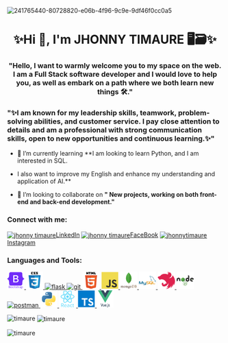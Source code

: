   

![241765440-80728820-e06b-4f96-9c9e-9df46f0cc0a5](https://github.com/user-attachments/assets/edca0e31-04cc-464b-86d9-34b9fcf45969)


<h1 align="center">✨Hi 👋, I'm JHONNY TIMAURE 🖥️🗃️✨</h1>


<h3 align="center">"Hello, I want to warmly welcome you to my space on the web. I am a Full Stack software developer and I would love to help you, as well as embark on a path where we both learn new things 🛠️."
</h3>
<h3>"✨I am known for my leadership skills, teamwork, problem-solving abilities, and customer service. I pay close attention to details and am a professional with strong communication skills, open to new opportunities and continuous learning.✨"</h3>



- 🌱 I’m currently learning **I am looking to learn Python, and I am interested in SQL.
- I also want to improve my English and enhance my understanding and application of AI.**

- 👯 I’m looking to collaborate on **" New projects, working on both front-end and back-end development."**

<h3 align="left">Connect with me:</h3>
<p align="left">
<a href="https://linkedin.com/in/jhonny timaure" target="blank"><img align="center" src="https://raw.githubusercontent.com/rahuldkjain/github-profile-readme-generator/master/src/images/icons/Social/linked-in-alt.svg" alt="jhonny timaure" height="30" width="40" />LinkedIn</a>
<a href="https://fb.com/jhonny timaure" target="blank"><img align="center" src="https://raw.githubusercontent.com/rahuldkjain/github-profile-readme-generator/master/src/images/icons/Social/facebook.svg" alt="jhonny timaure" height="30" width="40" />FaceBook</a>
<a href="https://instagram.com/jhonnytimaure" target="blank"><img align="center" src="https://raw.githubusercontent.com/rahuldkjain/github-profile-readme-generator/master/src/images/icons/Social/instagram.svg" alt="jhonnytimaure" height="30" width="40" />Instagram</a>
</p>

<h3 align="left">Languages and Tools:</h3>
<p align="left"> <a href="https://getbootstrap.com" target="_blank" rel="noreferrer"> <img src="https://raw.githubusercontent.com/devicons/devicon/master/icons/bootstrap/bootstrap-plain-wordmark.svg" alt="bootstrap" width="40" height="40"/> </a>   <a href="https://www.w3schools.com/css/" target="_blank" rel="noreferrer"> <img src="https://raw.githubusercontent.com/devicons/devicon/master/icons/css3/css3-original-wordmark.svg" alt="css3" width="40" height="40"/> </a> <a href="https://flask.palletsprojects.com/" target="_blank" rel="noreferrer"> <img src="https://www.vectorlogo.zone/logos/pocoo_flask/pocoo_flask-icon.svg" alt="flask" width="40" height="40"/> </a>   <a href="https://git-scm.com/" target="_blank" rel="noreferrer"> <img src="https://www.vectorlogo.zone/logos/git-scm/git-scm-icon.svg" alt="git" width="40" height="40"/> </a> <a href="https://www.w3.org/html/" target="_blank" rel="noreferrer"> <img src="https://raw.githubusercontent.com/devicons/devicon/master/icons/html5/html5-original-wordmark.svg" alt="html5" width="40" height="40"/> </a>   <a href="https://developer.mozilla.org/en-US/docs/Web/JavaScript" target="_blank" rel="noreferrer"> <img src="https://raw.githubusercontent.com/devicons/devicon/master/icons/javascript/javascript-original.svg" alt="javascript" width="40" height="40"/> </a> <a href="https://www.mongodb.com/" target="_blank" rel="noreferrer"> <img src="https://raw.githubusercontent.com/devicons/devicon/master/icons/mongodb/mongodb-original-wordmark.svg" alt="mongodb" width="40" height="40"/> </a> <a href="https://www.mysql.com/" target="_blank" rel="noreferrer"> <img src="https://raw.githubusercontent.com/devicons/devicon/master/icons/mysql/mysql-original-wordmark.svg" alt="mysql" width="40" height="40"/> </a> <a href="https://nestjs.com/" target="_blank" rel="noreferrer"> <img src="https://raw.githubusercontent.com/devicons/devicon/master/icons/nestjs/nestjs-plain.svg" alt="nestjs" width="40" height="40"/> </a> <a href="https://nodejs.org" target="_blank" rel="noreferrer"> <img src="https://raw.githubusercontent.com/devicons/devicon/master/icons/nodejs/nodejs-original-wordmark.svg" alt="nodejs" width="40" height="40"/> </a> <a href="https://postman.com" target="_blank" rel="noreferrer"> <img src="https://www.vectorlogo.zone/logos/getpostman/getpostman-icon.svg" alt="postman" width="40" height="40"/> </a> <a href="https://www.python.org" target="_blank" rel="noreferrer"> <img src="https://raw.githubusercontent.com/devicons/devicon/master/icons/python/python-original.svg" alt="python" width="40" height="40"/> </a> <a href="https://reactjs.org/" target="_blank" rel="noreferrer"> <img src="https://raw.githubusercontent.com/devicons/devicon/master/icons/react/react-original-wordmark.svg" alt="react" width="40" height="40"/> </a> <a href="https://www.typescriptlang.org/" target="_blank" rel="noreferrer"> <img src="https://raw.githubusercontent.com/devicons/devicon/master/icons/typescript/typescript-original.svg" alt="typescript" width="40" height="40"/> </a> <a href="https://vuejs.org/" target="_blank" rel="noreferrer"> <img src="https://raw.githubusercontent.com/devicons/devicon/master/icons/vuejs/vuejs-original-wordmark.svg" alt="vuejs" width="40" height="40"/> </a> </p>

<p><img align="left" src="https://github-readme-stats.vercel.app/api/top-langs?username=timaure&show_icons=true&locale=en&layout=compact" alt="timaure" /></p>

<p>&nbsp;<img align="center" src="https://github-readme-stats.vercel.app/api?username=timaure&show_icons=true&locale=en" alt="timaure" /></p>

<p><img align="center" src="https://github-readme-streak-stats.herokuapp.com/?user=timaure&" alt="timaure" /></p>




